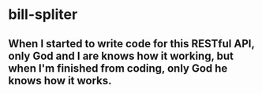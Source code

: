 # bill-spliter

## When I started to write code for this RESTful API, only God and I are knows how it working, but when I'm finished from coding, only God he knows how it works.
